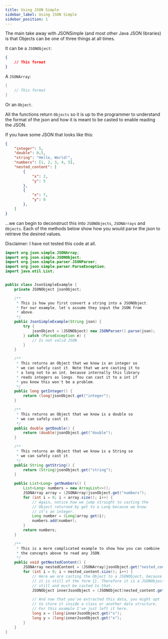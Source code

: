 ```yaml
---
title: Using JSON Simple
sidebar_label: Using JSON Simple
sidebar_position: 1
---
```


The main take away with JSONSimple (and most other Java JSON libraries) is that Objects can be one of three things at all times.

It can be a `JSONObject`:

```json
{
    // This format
}
```

A `JSONArray`:

```java
[
    // This format
]
```

Or an `Object`.

All the functions return `Objects` so it is up to the programmer to understand the format of the json and how it is meant to be casted to enable reading the JSON.

If you have some JSON that looks like this:

```json
{
    "integer": 5,
    "double": 0.5,
    "string": "Hello, World!",
    "numbers": [1, 2, 3, 4, 5],
    "nested_content": [
        {
            "x": 2,
            "y": 5
        },
        {
            "x": 7,
            "y": 8
        },
    ]
}
```

...we can begin to deconstruct this into `JSONObjects`, `JSONArrays` and `Objects`. Each of the methods below show how you would parse the json to retrieve the desired values.

Disclaimer: I have not tested this code at all.

```java
import org.json.simple.JSONArray;
import org.json.simple.JSONObject;
import org.json.simple.parser.JSONParser;
import org.json.simple.parser.ParseException;
import java.util.List;


public class JsonSimpleExample {
    private JSONObject jsonObject;

    /**
     * This is how you first convert a string into a JSONObject.
     * For our example, let's assume they input the JSON from
     * above.
     */
    public JsonSimpleExample(String json) {
        try {
            jsonObject = (JSONObject) new JSONParser().parse(json);
        } catch (ParseException e) {
            // Is not valid JSON
        }
    }

    /**
     * This returns an Object that we know is an integer so 
     * we can safely cast it. Note that we are casting it to
     * a long not to an int, because internally this library
     * reads integers as longs. You can cast it to a int if
     * you know this won't be a problem.
     */
    public long getInteger() {
        return (long)jsonObject.get("integer");
    }

    /**
     * This returns an Object that we know is a double so 
     * we can safely cast it.
     */
    public double getDouble() {
        return (double)jsonObject.get("double");
    }

    /**
     * This returns an Object that we know is a String so 
     * we can safely cast it.
     */
    public String getString() {
        return (String)jsonObject.get("string");
    }

    public List<Long> getNumbers() {
        List<Long> numbers = new ArrayList<>();
        JSONArray array = (JSONArray)jsonObject.get("numbers");
        for (int i = 0; i < array.size(); i++) {
            // Again, notice how we jump straight to casting the
            // Object returned by get to a Long because we know
            // it's an integer.
            Long number = (Long)array.get(i);
            numbers.add(number);
        }
        return numbers;
    }

    /**
     * This is a more complicated example to show how you can combine
     * the concepts above to read any JSON.
     */
    public void getNestedContent() {
        JSONArray nestedContent = (JSONArray)jsonObject.get("nested_content");
        for (int i = 0; i < nested_content.size(); i++) {
            // Here we are casting the Object to a JSONObject, because
            // it is still of the form {}. Therefore it is a JSONObject
            // still and must be casted to that.
            JSONObject innerJsonObject = (JSONObject)nested_content.get(i);

            // And now that you've extracted this data, you might opt
            // to store it inside a class or another data structure.
            // For this example I've just left it here.
            long x = (long)innerJsonObject.get("x");
            long y = (long)innerJsonObject.get("x");
        }
    }
}
```
